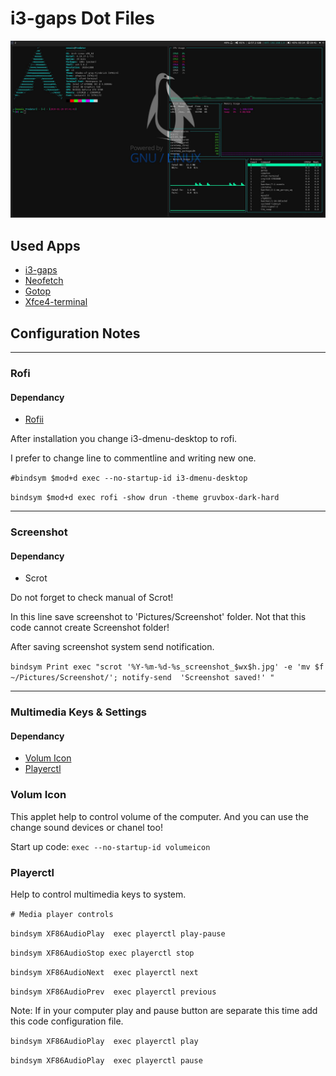 # i3-gaps Dot Files

![Desktop](Screenshots/1.jpg)

## Used Apps

- [i3-gaps](https://github.com/Airblader/i3)
- [Neofetch](https://github.com/dylanaraps/neofetch)
- [Gotop](https://github.com/cjbassi/gotop)
- [Xfce4-terminal](https://github.com/xfce-mirror/xfce4-terminal)

## Configuration Notes


---
### **Rofi**

#### Dependancy

- [Rofii](https://github.com/DaveDavenport/rofi)

After installation you change i3-dmenu-desktop to rofi. 

I prefer to change line to commentline and writing new one.

`#bindsym $mod+d exec --no-startup-id i3-dmenu-desktop`

`bindsym $mod+d exec rofi -show drun -theme gruvbox-dark-hard`


---
###  **Screenshot**

#### Dependancy

- Scrot
  
Do not forget to check manual of Scrot!

In this line save screenshot to 'Pictures/Screenshot' folder. Not that this code cannot create Screenshot folder! 

After saving screenshot system send notification.


`bindsym Print exec "scrot '%Y-%m-%d-%s_screenshot_$wx$h.jpg' -e 'mv $f ~/Pictures/Screenshot/'; notify-send 
'Screenshot saved!' " `

---

### **Multimedia Keys & Settings**

#### Dependancy


- [Volum Icon](https://github.com/Maato/volumeicon)
- [Playerctl](https://github.com/acrisci/playerctl)



### **Volum Icon**

This applet help to control volume of the computer. And you can use the change sound devices or chanel too!

Start up code: `exec --no-startup-id volumeicon`

### **Playerctl**

Help to control multimedia keys to system.

`# Media player controls`

`bindsym XF86AudioPlay  exec playerctl play-pause`

`bindsym XF86AudioStop exec playerctl stop`

`bindsym XF86AudioNext  exec playerctl next`

`bindsym XF86AudioPrev  exec playerctl previous`

Note: If in your computer play and pause button are separate this time add this code configuration file.

`bindsym XF86AudioPlay  exec playerctl play`

`bindsym XF86AudioPlay  exec playerctl pause`
























